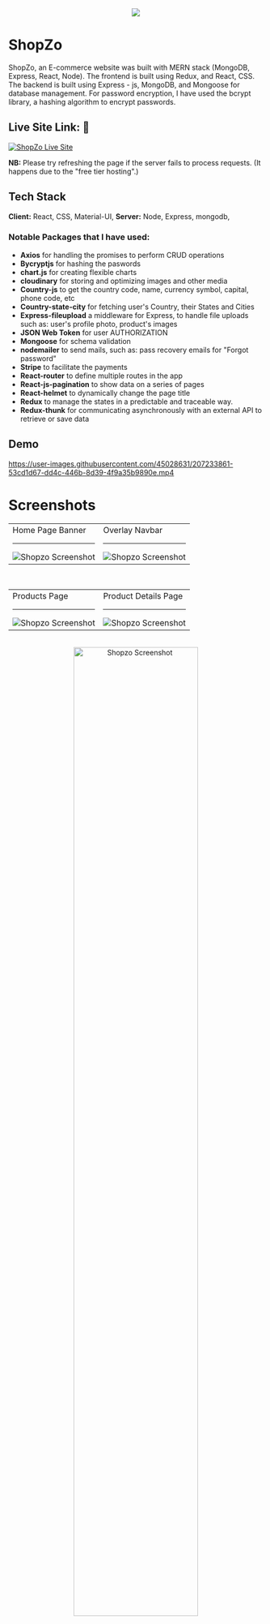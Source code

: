 
<a align="center" href="https://shopzo-by-toufiq.cyclic.app/" target="_blank">

<div align="center">
<img src="https://res.cloudinary.com/dkzygdfuu/image/upload/v1670771894/products/ShopZo%20Footer/Shopzo_logo_.jpg">
</div>
</a>



# ShopZo

ShopZo, an E-commerce website was built with MERN stack (MongoDB, Express, React, Node). The frontend is built using Redux, and React, CSS. The backend is built using Express - js, MongoDB, and Mongoose for database management. For password encryption, I have used the bcrypt library, a hashing algorithm to encrypt passwords.

## Live Site Link: 🔗 

[![ShopZo Live Site](https://img.shields.io/badge/ShopZo-5428d5?style=for-the-badge&logo=Svelte&logoColor=white)](https://shopzo-by-toufiq.cyclic.app)

**NB:** Please try refreshing the page if the server fails to process requests. (It happens due to the "free tier hosting".)

## Tech Stack

**Client:** React, CSS, 
Material-UI,
**Server:** Node, Express, mongodb, 


### Notable Packages that I have used:
- **Axios** for handling the promises to perform CRUD operations
- **Bycryptjs** for hashing the paswords
- **chart.js** for creating flexible charts
- **cloudinary** for storing and optimizing images and other media
- **Country-js** to get the country code, name, currency symbol, capital, phone code, etc
- **Country-state-city** for fetching user's Country, their States and Cities
- **Express-fileupload** a middleware for Express, to handle file uploads such as: user's profile photo, product's images
- **JSON Web Token**  for user AUTHORIZATION
- **Mongoose** for schema validation
- **nodemailer**  to send mails, such as: pass recovery emails for "Forgot password"
- **Stripe**  to facilitate the payments
- **React-router**  to define multiple routes in the app
- **React-js-pagination** to show data on a series of pages
- **React-helmet** to dynamically change the page title 
- **Redux** to manage the states in a predictable and traceable way. 
- **Redux-thunk** for communicating asynchronously with an external API to retrieve or save data


## Demo
https://user-images.githubusercontent.com/45028631/207233861-53cd1d67-dd4c-446b-8d39-4f9a35b9890e.mp4


# Screenshots

<table>
  <tr>
    <td>
         Home Page Banner <hr>
      <div>
      <img src="https://res.cloudinary.com/dkzygdfuu/image/upload/v1670897505/products/Snapshots/Home.png" alt="Shopzo Screenshot"/> 
      </div>
    </td>
    <td>
       Overlay Navbar <hr>
      <div>
        <img src="https://res.cloudinary.com/dkzygdfuu/image/upload/v1670897467/products/Snapshots/Overlay-Navbar.png" alt="Shopzo Screenshot"/> 
      </div>
    </td>
  </tr>
</table>

<br> 


<table>
  <tr>
    <td>
        Products Page<hr>
      <div>
        <img style=" " src="https://res.cloudinary.com/dkzygdfuu/image/upload/v1670897536/products/Snapshots/products-page.png" alt="Shopzo Screenshot"/> 
      </div>
    </td>
    <td>
        Product Details Page <hr>
      <div>
        <img src="https://res.cloudinary.com/dkzygdfuu/image/upload/v1670897493/products/Snapshots/Product-Details-page.png" alt="Shopzo Screenshot"/> 
      </div>
    </td>
  </tr>
</table>

<br> 

<div align="center" style="text-align: center">
        <img style="width:70%" src="https://res.cloudinary.com/dkzygdfuu/image/upload/v1670897514/products/Snapshots/contact-page.png" alt="Shopzo Screenshot"/>
<!--         Contact Page -->
  <p style="text-align: center">footer</p>
      </div>
</div>
<br> 

#### Footer:
![footer](https://user-images.githubusercontent.com/45028631/207423884-db177b77-d602-4f36-afc3-c09ec71e8adb.gif)


## Color Reference

|    Color          |                            Hex Code #RRGGBB                          |    Decimal Code (R,G,B)     |
| ----------------- | -------------------------------------------------------------------- |-----------------------------|
| Primary Color     | ![#5428d5](https://via.placeholder.com/50/5428d5?text=+) `#5428d5`   |      `rgb(84, 40, 213)`     |
| Accent Color      | ![#b8a9eb](https://via.placeholder.com/50/b8a9eb?text=+) `#b8a9eb`   |      `rgb(184, 169, 235)`   |
| Secondary Color   | ![#FFD700](https://via.placeholder.com/50/FFD700?text=+) `#FFD700`   |	    `rgb(255, 215, 0)`     |
| Neutral Color     | ![#808080](https://via.placeholder.com/50/808080?text=+) `#808080`   |      `rgb(128, 128, 128)`   |




## 🔗 Links
[![portfolio](https://img.shields.io/badge/my_portfolio-000?style=for-the-badge&logo=ko-fi&logoColor=white)](https://toufiq-alahi.netlify.app)

[![linkedin](https://img.shields.io/badge/linkedin-0A66C2?style=for-the-badge&logo=linkedin&logoColor=white)]([https://twitter.com/TOUFIQALAHI](https://www.linkedin.com/in/toufiq-alahi/))

[![twitter](https://img.shields.io/badge/twitter-1DA1F2?style=for-the-badge&logo=twitter&logoColor=white)](https://twitter.com/TOUFIQALAHI)

[![Instagram](https://img.shields.io/badge/instagram-E1306C?style=for-the-badge&logo=instagram&logoColor=white)](https://www.instagram.com/tigermate_)

